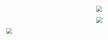  <p align="center">
    <img src="https://readme-typing-svg.demolab.com?font=Fira+Code&pause=500&color=F70086&center=true&multiline=true&width=435&lines=I'm+just+some+idiot+13+year+old+kid;+++++++++++++++++Deal+with+it" /></a>  
</p>

<p align="center">
    <img src="https://streak-stats.demolab.com?user=Hankypoo7&theme=ambient-gradient&hide_border=true&mode=weekly" /></a>  
</p>

 <img src="https://streak-stats.demolab.com?user=Hankypoo7&theme=ambient-gradient&hide_border=true&mode=weekly" /></a>
